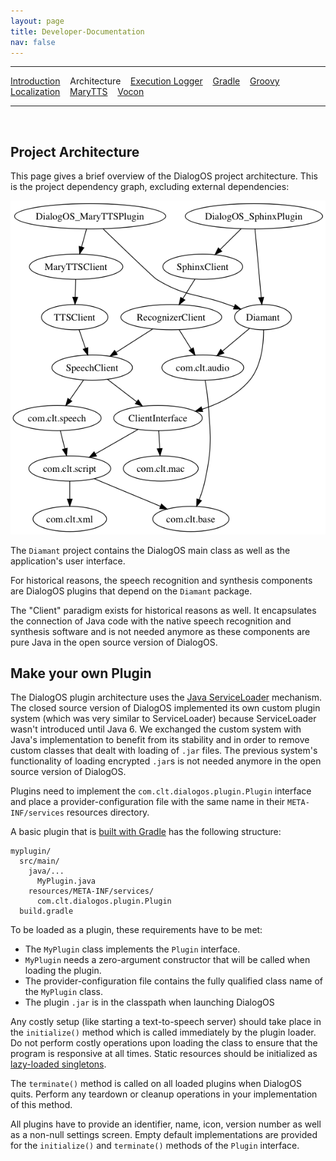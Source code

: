 ```yaml
---
layout: page
title: Developer-Documentation
nav: false
---
```


---
[Introduction](/developerdocumentation.html) &nbsp;&nbsp;  Architecture &nbsp;&nbsp; [Execution Logger](execution-logger-implementation.html) &nbsp;&nbsp; [Gradle](gradle.html) &nbsp;&nbsp; [Groovy](Groovy_DevDocumentation.html) &nbsp;&nbsp; [Localization](localization.html) &nbsp;&nbsp; [MaryTTS](marytts.html) &nbsp;&nbsp; [Vocon](vocon.html)

---
&nbsp;

## Project Architecture

This page gives a brief overview of the DialogOS project architecture. This is the project dependency graph, excluding external dependencies:

[![](/pictures/dependencies.png)](/pictures/dependencies.png)

The `Diamant` project contains the DialogOS main class as well as the application's user interface.

For historical reasons, the speech recognition and synthesis components are DialogOS plugins that depend on the `Diamant` package.

The "Client" paradigm exists for historical reasons as well. It encapsulates the connection of Java code with the native speech recognition and synthesis software and is not needed anymore as these components are pure Java in the open source version of DialogOS.

## Make your own Plugin

The DialogOS plugin architecture uses the [Java ServiceLoader](https://docs.oracle.com/javase/8/docs/api/java/util/ServiceLoader.html) mechanism. The closed source version of DialogOS implemented its own custom plugin system (which was very similar to ServiceLoader) because ServiceLoader wasn't introduced until Java 6. We exchanged the custom system with Java's implementation to benefit from its stability and in order to remove custom classes that dealt with loading of `.jar` files. The previous system's functionality of loading encrypted `.jar`s is not needed anymore in the open source version of DialogOS.

Plugins need to implement the `com.clt.dialogos.plugin.Plugin` interface and place a provider-configuration file with the same name in their `META-INF/services` resources directory.

A basic plugin that is [built with Gradle](gradle.html) has the following structure:

```
myplugin/
  src/main/
    java/...
      MyPlugin.java
    resources/META-INF/services/
      com.clt.dialogos.plugin.Plugin
  build.gradle
```

To be loaded as a plugin, these requirements have to be met:
- The `MyPlugin` class implements the `Plugin` interface.
- `MyPlugin` needs a zero-argument constructor that will be called when loading the plugin.
- The provider-configuration file contains the fully qualified class name of the `MyPlugin` class.
- The plugin `.jar` is in the classpath when launching DialogOS

Any costly setup (like starting a text-to-speech server) should take place in the `initialize()` method which is called immediately by the plugin loader. Do not perform costly operations upon loading the class to ensure that the program is responsive at all times. Static resources should be initialized as [lazy-loaded singletons](https://en.wikipedia.org/wiki/Initialization-on-demand_holder_idiom).

The `terminate()` method is called on all loaded plugins when DialogOS quits. Perform any teardown or cleanup operations in your implementation of this method.

All plugins have to provide an identifier, name, icon, version number as well as a non-null settings screen. Empty default implementations are provided for the `initialize()` and `terminate()` methods of the `Plugin` interface.

